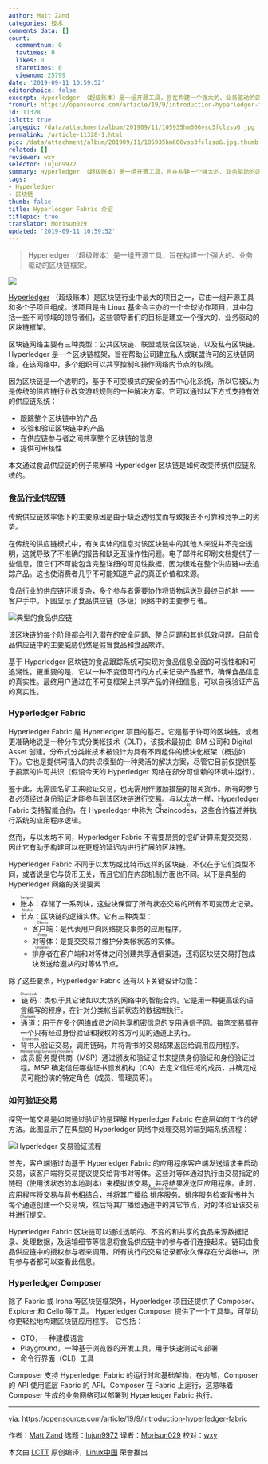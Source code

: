 ```yaml
---
author: Matt Zand
categories: 技术
comments_data: []
count:
  commentnum: 0
  favtimes: 0
  likes: 0
  sharetimes: 0
  viewnum: 25799
date: '2019-09-11 10:59:52'
editorchoice: false
excerpt: Hyperledger （超级账本）是一组开源工具，旨在构建一个强大的、业务驱动的区块链框架。
fromurl: https://opensource.com/article/19/9/introduction-hyperledger-fabric
id: 11328
islctt: true
largepic: /data/attachment/album/201909/11/105935hm606vso3fclzso6.jpg
permalink: /article-11328-1.html
pic: /data/attachment/album/201909/11/105935hm606vso3fclzso6.jpg.thumb.jpg
related: []
reviewer: wxy
selector: lujun9972
summary: Hyperledger （超级账本）是一组开源工具，旨在构建一个强大的、业务驱动的区块链框架。
tags:
- Hyperledger
- 区块链
thumb: false
title: Hyperledger Fabric 介绍
titlepic: true
translator: Morisun029
updated: '2019-09-11 10:59:52'
---
```



> 
> Hyperledger （超级账本）是一组开源工具，旨在构建一个强大的、业务驱动的区块链框架。
> 
> 
> 


![](/data/attachment/album/201909/11/105935hm606vso3fclzso6.jpg)


[Hyperledger](https://www.hyperledger.org/) （超级账本）是区块链行业中最大的项目之一，它由一组开源工具和多个子项目组成。该项目是由 Linux 基金会主办的一个全球协作项目，其中包括一些不同领域的领导者们，这些领导者们的目标是建立一个强大的、业务驱动的区块链框架。


区块链网络主要有三种类型：公共区块链、联盟或联合区块链，以及私有区块链。Hyperledger 是一个区块链框架，旨在帮助公司建立私人或联盟许可的区块链网络，在该网络中，多个组织可以共享控制和操作网络内节点的权限。


因为区块链是一个透明的，基于不可变模式的安全的去中心化系统，所以它被认为是传统的供应链行业改变游戏规则的一种解决方案。它可以通过以下方式支持有效的供应链系统：


* 跟踪整个区块链中的产品
* 校验和验证区块链中的产品
* 在供应链参与者之间共享整个区块链的信息
* 提供可审核性


本文通过食品供应链的例子来解释 Hyperledger 区块链是如何改变传统供应链系统的。


### 食品行业供应链


传统供应链效率低下的主要原因是由于缺乏透明度而导致报告不可靠和竞争上的劣势。


在传统的供应链模式中，有关实体的信息对该区块链中的其他人来说并不完全透明，这就导致了不准确的报告和缺乏互操作性问题。电子邮件和印刷文档提供了一些信息，但它们不可能包含完整详细的可见性数据，因为很难在整个供应链中去追踪产品。这也使消费者几乎不可能知道产品的真正价值和来源。


食品行业的供应链环境复杂，多个参与者需要协作将货物运送到最终目的地 —— 客户手中。下图显示了食品供应链（多级）网络中的主要参与者。


![典型的食品供应链](/data/attachment/album/201909/11/105956kbcic8ctb7ub2cec.png "Typical food supply chain")


该区块链的每个阶段都会引入潜在的安全问题、整合问题和其他低效问题。目前食品供应链中的主要威胁仍然是假冒食品和食品欺诈。


基于 Hyperledger 区块链的食品跟踪系统可实现对食品信息全面的可视性和和可追溯性。更重要的是，它以一种不变但可行的方式来记录产品细节，确保食品信息的真实性。最终用户通过在不可变框架上共享产品的详细信息，可以自我验证产品的真实性。


### Hyperledger Fabric


Hyperledger Fabric 是 Hyperledger 项目的基石。它是基于许可的区块链，或者更准确地说是一种分布式分类帐技术（DLT），该技术最初由 IBM 公司和 Digital Asset 创建。分布式分类帐技术被设计为具有不同组件的模块化框架（概述如下）。它也是提供可插入的共识模型的一种灵活的解决方案，尽管它目前仅提供基于投票的许可共识（假设今天的 Hyperledger 网络在部分可信赖的环境中运行）。


鉴于此，无需匿名矿工来验证交易，也无需用作激励措施的相关货币。所有的参与者必须经过身份验证才能参与到该区块链进行交易。与以太坊一样，Hyperledger Fabric 支持智能合约，在 Hyperledger 中称为 <ruby> Chaincodes <rt>  链码 </rt></ruby>，这些合约描述并执行系统的应用程序逻辑。


然而，与以太坊不同，Hyperledger Fabric 不需要昂贵的挖矿计算来提交交易，因此它有助于构建可以在更短的延迟内进行扩展的区块链。


Hyperledger Fabric 不同于以太坊或比特币这样的区块链，不仅在于它们类型不同，或者说是它与货币无关，而且它们在内部机制方面也不同。以下是典型的 Hyperledger 网络的关键要素：


* <ruby> 账本 <rt>  Ledgers </rt></ruby>：存储了一系列块，这些块保留了所有状态交易的所有不可变历史记录。
* <ruby> 节点 <rt>  Nodes </rt></ruby>：区块链的逻辑实体。它有三种类型：
	+ <ruby> 客户端 <rt>  Clients </rt></ruby>：是代表用户向网络提交事务的应用程序。
	+ <ruby> 对等体 <rt>  Peers </rt></ruby>：是提交交易并维护分类帐状态的实体。
	+ <ruby> 排序者 <rt>  Orderers </rt></ruby> 在客户端和对等体之间创建共享通信渠道，还将区块链交易打包成块发送给遵从的对等体节点。


除了这些要素，Hyperledger Fabric 还有以下关键设计功能：


* <ruby> 链码 <rt>  Chaincode </rt></ruby>：类似于其它诸如以太坊的网络中的智能合约。它是用一种更高级的语言编写的程序，在针对分类帐当前状态的数据库执行。
* <ruby> 通道 <rt>  Channels </rt></ruby>：用于在多个网络成员之间共享机密信息的专用通信子网。每笔交易都在一个只有经过身份验证和授权的各方可见的通道上执行。
* <ruby> 背书人 <rt>  Endorsers </rt></ruby> 验证交易，调用链码，并将背书的交易结果返回给调用应用程序。
* <ruby> 成员服务提供商 <rt>  Membership Services Providers </rt></ruby>（MSP）通过颁发和验证证书来提供身份验证和身份验证过程。MSP 确定信任哪些证书颁发机构（CA）去定义信任域的成员，并确定成员可能扮演的特定角色（成员、管理员等）。


### 如何验证交易


探究一笔交易是如何通过验证的是理解 Hyperledger Fabric 在底层如何工作的好方法。此图显示了在典型的 Hyperledger 网络中处理交易的端到端系统流程：


![Hyperledger 交易验证流程](/data/attachment/album/201909/11/105957inogr6s4gnfsgsgg.png "Hyperledger transaction validation flow")


首先，客户端通过向基于 Hyperledger Fabric 的应用程序客户端发送请求来启动交易，该客户端将交易提议提交给背书对等体。这些对等体通过执行由交易指定的链码（使用该状态的本地副本）来模拟该交易，并将结果发送回应用程序。此时，应用程序将交易与背书相结合，并将其广播给<ruby> 排序服务 <rt>  Ordering Service </rt></ruby>。排序服务检查背书并为每个通道创建一个交易块，然后将其广播给通道中的其它节点，对的体验证该交易并进行提交。


Hyperledger Fabric 区块链可以通过透明的、不变的和共享的食品来源数据记录、处理数据，及运输细节等信息将食品供应链中的参与者们连接起来。链码由食品供应链中的授权参与者来调用。所有执行的交易记录都永久保存在分类帐中，所有参与者都可以查看此信息。


### Hyperledger Composer


除了 Fabric 或 Iroha 等区块链框架外，Hyperledger 项目还提供了 Composer、Explorer 和 Cello 等工具。 Hyperledger Composer 提供了一个工具集，可帮助你更轻松地构建区块链应用程序。 它包括：


* CTO，一种建模语言
* Playground，一种基于浏览器的开发工具，用于快速测试和部署
* 命令行界面（CLI）工具


Composer 支持 Hyperledger Fabric 的运行时和基础架构，在内部，Composer 的 API 使用底层 Fabric 的 API。Composer 在 Fabric 上运行，这意味着 Composer 生成的业务网络可以部署到 Hyperledger Fabric 执行。




---


via: <https://opensource.com/article/19/9/introduction-hyperledger-fabric>


作者：[Matt Zand](https://opensource.com/users/mattzandhttps://opensource.com/users/ron-mcfarlandhttps://opensource.com/users/wonderchook) 选题：[lujun9972](https://github.com/lujun9972) 译者：[Morisun029](https://github.com/Morisun029) 校对：[wxy](https://github.com/wxy)


本文由 [LCTT](https://github.com/LCTT/TranslateProject) 原创编译，[Linux中国](https://linux.cn/) 荣誉推出